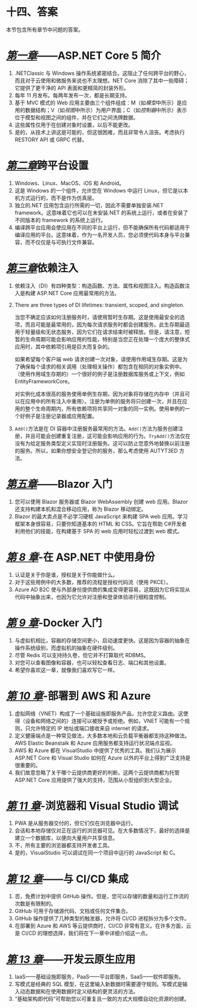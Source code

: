 # 十四、答案

本节包含所有章节中问题的答案。

# [*第一章*](01.html#_idTextAnchor017)——ASP.NET Core 5 简介

1.  .NETClassic 与 Windows 操作系统紧密结合。这阻止了任何跨平台的野心，而且对于云使用和微服务来说也不太理想。NET Core 消除了其中一些障碍；它提供了更干净的 API 表面和更精简的封装外形。
2.  每年 11 月发布。每两年发布一次，都是长期支持。
3.  基于 MVC 模式的 Web 应用主要由三个组件组成：M（如*模型*中所示）是应用的数据结构；V（如*视图*中所示）为用户界面；C（如*控制器*中所示）表示位于模型和视图之间的组件，并在它们之间洗牌数据。
4.  这些属性仅用于在创建对象时设置，以后不能更改。
5.  是的，从技术上讲这是可能的，但这很困难，而且非常令人沮丧。考虑执行 RESTORY API 或 GRPC 代替。

# [*第二章*](02.html#_idTextAnchor038)跨平台设置

1.  Windows、Linux、MacOS、iOS 和 Android。
2.  这是 Windows 的一个组件，允许您在 Windows 中运行 Linux，但它是以本机方式运行的，而不是作为仿真层。
3.  独立的.NET 应用包含运行所需的一切，因此不需要单独安装.NET framework。这意味着它也可以在未安装.NET 的系统上运行，或者在安装了不同版本的 framework 的系统上运行。
4.  编译跨平台应用会使应用在不同的平台上运行，但不能确保所有代码都适用于编译应用的平台。这意味着，作为一名开发人员，您必须使代码本身与平台兼容，而不仅仅是与可执行文件兼容。

# [*第三章*](03.html#_idTextAnchor063)依赖注入

1.  依赖注入（DI）有四种类型：构造函数、方法、属性和视图注入。构造函数注入是构建 ASP.NET Core 应用最常用的方法。
2.  There are three types of DI lifetimes: transient, scoped, and singleton.

    当您不确定应该如何注册服务时，请使用暂时生存期。这是使用最安全的选项，而且可能是最常用的，因为每次请求服务时都会创建服务。此生存期最适用于轻量级和无状态服务，因为它们在请求结束时被释放。但是，请注意，短暂的生命周期可能会影响应用的性能，特别是当您正在处理一个庞大的整体式应用时，其中依赖项引用是巨大而复杂的。

    如果希望每个客户端 web 请求创建一次对象，请使用作用域生存期。这是为了确保每个请求的相关调用（处理相关操作）都包含在相同的对象实例中。（使用作用域生存期的）一个很好的例子是注册数据库服务或上下文，例如 EntityFrameworkCore。

    对实例化成本很高的服务使用单例生存期，因为对象将存储在内存中（并且可以在应用中的所有注入中重用）。注册为单例的服务将只创建一次，并且在应用的整个生命周期内，所有依赖项将共享同一对象的同一实例。使用单例的一个好例子是注册记录器或应用配置。

3.  `Add()`方法是在 DI 容器中注册服务最常用的方法。`Add()`方法为服务创建注册，并且可能会创建重复注册，这可能会影响应用的行为。`TryAdd()`方法仅在没有为给定服务类型定义实现时注册服务。这可以防止您意外地替换以前注册的服务。所以，如果你想安全登记你的服务，那么考虑使用 AUTYT3ED 方法。

# [*第五章*](05.html#_idTextAnchor118)——Blazor 入门

1.  您可以使用 Blazor 服务器或 Blazor WebAssembly 创建 web 应用。Blazor 还支持构建本机和混合移动应用，称为 Blazor 移动绑定。
2.  Blazor 的最大卖点是不必学习硬核 JavaScript 来构建 SPA web 应用。学习框架本身很容易，只要你知道基本的 HTML 和 CSS。它旨在帮助 C#开发者利用他们的技能，在构建基于 SPA 的 web 应用时轻松过渡到 web 模式。

# [*第 8 章*](08.html#_idTextAnchor168)-在 ASP.NET 中使用身份

1.  认证是关于你是谁，授权是关于你能做什么。
2.  对于这些用例中的大多数，推荐的流程是授权代码流（使用 PKCE）。
3.  Azure AD B2C 使与外部身份提供商的集成变得更容易，这既因为它将实现从代码中抽象出来，也因为它允许对注册和登录体验进行细粒度控制。

# [*第 9 章*](09.html#_idTextAnchor187)-Docker 入门

1.  与虚拟机相比，容器的存储空间更小，启动速度更快。这是因为容器的抽象在操作系统级别，而虚拟机的抽象在硬件级别。
2.  尽管 Redis 可以支持持久卷，但它并不打算取代 RDBMS。
3.  对您可以查看图像和容器，也可以轻松查看日志、端口和其他设置。
4.  希望你喜欢这一章，就像我们喜欢写它一样。

# [*第 10 章*](10.html#_idTextAnchor206)-部署到 AWS 和 Azure

1.  虚拟网络（VNET）构成了一个基础设施即服务产品，允许您定义路由。这使得（设备和网络之间的）连接可以被授予或拒绝。例如，VNET 可能有一个规则，只允许特定的 IP 地址或端口接收来自 internet 的请求。
2.  定义健康端点是一种常见做法，大多数本地和云负载平衡器都支持这种做法。AWS Elastic Beanstalk 和 Azure 应用服务都支持运行状况端点监视。
3.  AWS 和 Azure 都在 VisualStudio 中提供了优秀的工具。我们认为展示 ASP.NET Core 和 Visual Studio 如何在 Azure 以外的平台上得到广泛支持是很重要的。
4.  我们故意忽略了关于哪个云提供商更好的判断。这两个云提供商都为托管 ASP.NET Core 应用提供了强大的支持，范围从小型组织到大型企业。

# [*第 11 章*](11.html#_idTextAnchor227)-浏览器和 Visual Studio 调试

1.  PWA 是从服务器交付的，但它们仅在浏览器中运行。
2.  会话和本地存储仅对正在运行的浏览器可见。在大多数情况下，最好的选择是建立一个数据库，以便向大量用户共享信息。
3.  不，所有主要的浏览器都支持开发者工具。
4.  是的，VisualStudio 可以调试在同一个项目中运行的 JavaScript 和 C。

# [*第 12 章*](12.html#_idTextAnchor252)——与 CI/CD 集成

1.  否，免费计划中提供 GitHub 操作。但是，您可以存储的数量和运行工作流的次数是有限制的。
2.  GitHub 可用于存储源代码、文档或任何文件集合。
3.  GitHub 操作提供了几种类型的触发器，允许将 CI/CD 进程拆分为多个文件。
4.  在部署到 Azure 和 AWS 等云提供商时，CI/CD 非常有意义。在许多方面，云是 CI/CD 的理想选择，我们将在下一章中详细介绍这一点。

# [*第 13 章*](13.html#_idTextAnchor276)——开发云原生应用

1.  IaaS——基础设施即服务，PaaS——平台即服务，SaaS——软件即服务。
2.  写模式是经典的 SQL 模型，在这里输入新数据时需要遵守规则。写模式是输入动态数据和在使用数据时定义结构的更灵活的方法。
3.  “基础架构即代码”可帮助您以可重复且一致的方式大规模自动化资源的创建。